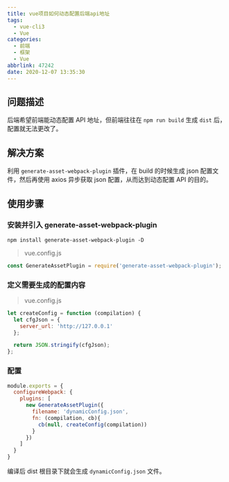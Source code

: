 ```yaml
---
title: vue项目如何动态配置后端api地址
tags:
  - vue-cli3
  - Vue
categories:
  - 前端
  - 框架
  - Vue
abbrlink: 47242
date: 2020-12-07 13:35:30
---
```


## 问题描述

后端希望前端能动态配置 API 地址，但前端往往在 `npm run build` 生成 `dist` 后，配置就无法更改了。

<!-- more -->

## 解决方案

利用 `generate-asset-webpack-plugin` 插件，在 build 的时候生成 json 配置文件，然后再使用 axios 异步获取 json 配置，从而达到动态配置 API 的目的。

## 使用步骤

### 安装并引入 generate-asset-webpack-plugin

```shell
npm install generate-asset-webpack-plugin -D
```

> vue.config.js

```js
const GenerateAssetPlugin = require('generate-asset-webpack-plugin');
```

### 定义需要生成的配置内容

> vue.config.js

```js
let createConfig = function (compilation) {
  let cfgJson = {
    server_url: 'http://127.0.0.1'
  };

  return JSON.stringify(cfgJson);
};
```

### 配置

```js
module.exports = {
  configureWebpack: {
    plugins: [
      new GenerateAssetPlugin({
        filename: 'dynamicConfig.json',
        fn: (compilation, cb){
          cb(null, createConfig(compilation))
        }
      })
    ]
  }
}
```

编译后 dist 根目录下就会生成 `dynamicConfig.json` 文件。
